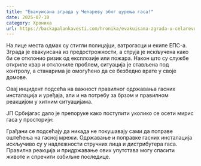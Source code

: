 ```yaml
---
title: "Евакуисана зграда у Челареву због цурења гаса!"
date: 2025-07-10
category: Хроника
url: https://backapalankavesti.com/hronika/evakuisana-zgrada-u-celarevu-zbog-curenja-gasa/
---
```


На лице места одмах су стигли полицајци, ватрогасци и екипе ЕПС-а. Зграда је евакуисана из предострожности, а струја је искључена како би се отклонио ризик од експлозије или пожара. Након што су службе откриле квар и отклониле проблем, ситуација је стављена под контролу, а станарима је омогућено да се безбедно врате у своје домове.

Овај инцидент подсећа на важност правилног одржавања гасних инсталација и уређаја, али и на потребу за брзом и правилном реакцијом у хитним ситуацијама.

ЈП Србијагас дало је препоруке како поступити уколико се осети мирис гаса у просторији:

Грађани се подсећају да никада не покушавају сами да поправе оштећења на гасној мрежи. Одржавање и поправке гасних инсталација искључиво су у надлежности стручних лица и дистрибутера гаса. Правилна реакција и придржавање ових упутстава могу спасити животе и спречити озбиљне последице.
